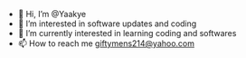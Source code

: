 - 👋 Hi, I’m @Yaakye
- 👀 I’m interested in software updates and coding
- 🌱 I’m currently interested in learning coding and softwares
- 📫 How to reach me giftymens214@yahoo.com

<!---
Yaakye/Yaakye is a ✨ special ✨ repository because its `README.md` (this file) appears on your GitHub profile.
You can click the Preview link to take a look at your changes.
--->
